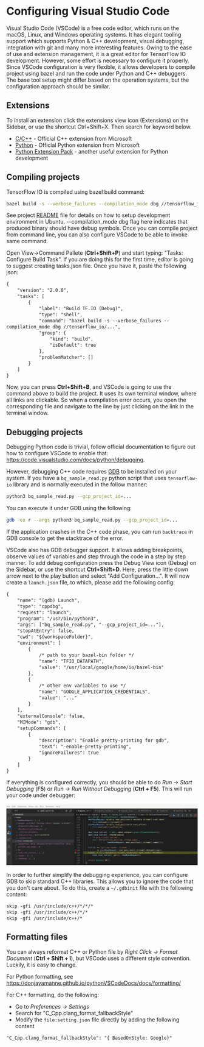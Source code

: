 # Configuring Visual Studio Code

Visual Studio Code (VSCode) is a free code editor, which runs on the macOS, Linux, and Windows operating systems. It has elegant tooling support which supports Python & C++ development, visual debugging, integration with git and many more interesting features. Owing to the ease of use and extension management, it is a great editor for TensorFlow IO development. However, some effort is necessary
to configure it properly. Since VSCode configuration is very flexible, it allows developers to 
compile project using bazel and run the code under Python and C++ debuggers. The base tool setup might differ based on the operation systems, but the configuration approach should be similar.

## Extensions

To install an extension click the extensions view icon (Extensions) on the Sidebar, or use the shortcut Ctrl+Shift+X. Then search for keyword below.

- [C/C++](https://marketplace.visualstudio.com/items?itemName=ms-vscode.cpptools) - Official C++ extension from Microsoft
- [Python](https://marketplace.visualstudio.com/items?itemName=ms-python.python) - Official Python extension from Microsoft
- [Python Extension Pack](https://marketplace.visualstudio.com/items?itemName=donjayamanne.python-extension-pack) - another useful extension for Python development

## Compiling projects

TensorFlow IO is compiled using bazel build command:

```sh
bazel build -s --verbose_failures --compilation_mode dbg //tensorflow_io/...
```

See project [README](https://github.com/tensorflow/io#ubuntu-18042004) file for details on how to setup development environment in Ubuntu.
--compilation_mode dbg flag here indicates that produced binary should have debug symbols.
Once you can compile project from command line, you can also configure VSCode to be able to invoke same command.

Open View->Command Pallete (**Ctrl+Shift+P**) and start typing: "Tasks: Configure Build Task".
If you are doing this for the first time, editor is going to suggest creating tasks.json file.
Once you have it, paste the following json:

```jsonc
{
	"version": "2.0.0",
	"tasks": [
		{
			"label": "Build TF.IO (Debug)",
			"type": "shell",
			"command": "bazel build -s --verbose_failures --compilation_mode dbg //tensorflow_io/...",
			"group": {
				"kind": "build",
				"isDefault": true
			},
			"problemMatcher": []
		}
	]
}
```

Now, you can press **Ctrl+Shift+B**, and VSCode is going to use the command above to build the project.
It uses its own terminal window, where all links are clickable. So when a compilation error occurs, you open the corresponding file and navigate to the line by just clicking on the link in the terminal window.

## Debugging projects

Debugging Python code is trivial, follow official documentation to figure out how to configure VSCode to enable that: https://code.visualstudio.com/docs/python/debugging.

However, debugging C++ code requires [GDB](https://www.gnu.org/software/gdb/) to be installed on your system. If you have a `bq_sample_read.py` python script that uses `tensorflow-io` library and is normally executed in the follow manner:

```sh
python3 bq_sample_read.py --gcp_project_id=...
```

You can execute it under GDB using the following:

```sh
gdb -ex r --args python3 bq_sample_read.py --gcp_project_id=...
```

If the application crashes in the C++ code phase, you can run ```backtrace``` in GDB console to get the stacktrace of the error.

VSCode also has GDB debugger support. It allows adding breakpoints, observe values of variables and step through the code in a step by step manner. To add debug configuration press the Debug View icon (Debug) on the Sidebar, or use the shortcut **Ctrl+Shift+D**. Here, press the little down arrow next to the play button and select "Add Configuration...". It will now create a `launch.json` file, to which, please add the following config:

```jsonc
{
    "name": "(gdb) Launch",
    "type": "cppdbg",
    "request": "launch",
    "program": "/usr/bin/python3",
    "args": ["bq_sample_read.py", "--gcp_project_id=..."],
    "stopAtEntry": false,
    "cwd": "${workspaceFolder}",
    "environment": [
        {
            /* path to your bazel-bin folder */
            "name": "TFIO_DATAPATH",
            "value": "/usr/local/google/home/io/bazel-bin"
        },
        {
            /* other env variables to use */
            "name": "GOOGLE_APPLICATION_CREDENTIALS",
            "value": "..."
        }
    ],
    "externalConsole": false,
    "MIMode": "gdb",
    "setupCommands": [
        {
            "description": "Enable pretty-printing for gdb",
            "text": "-enable-pretty-printing",
            "ignoreFailures": true
        }
    ]
}
```

If everything is configured correctly, you should be able to do _Run -> Start Debugging_ (**F5**) or _Run -> Run Without Debugging_ (**Ctrl + F5**). This will run your code under debugger:

![VSCode debugger](./images/vscode_debugger.png)

In order to further simplify the debugging experience, you can configure GDB to skip standard C++ libraries. This allows you to ignore the code that you don't care about. To do this, create a ```~/.gdbinit``` file with the following content:

```
skip -gfi /usr/include/c++/*/*/*
skip -gfi /usr/include/c++/*/*
skip -gfi /usr/include/c++/*
```

## Formatting files

You can always reformat C++ or Python file by _Right Click -> Format Document_ (**Ctrl + Shift + I**), but VSCode uses a different style convention. Luckily, it is easy to change.

For Python formatting, see https://donjayamanne.github.io/pythonVSCodeDocs/docs/formatting/

For C++ formatting, do the following:

- Go to _Preferences -> Settings_
- Search for "C_Cpp.clang_format_fallbackStyle"
- Modify the `file:setting.json` file directly by adding the following content

```
"C_Cpp.clang_format_fallbackStyle": "{ BasedOnStyle: Google}"
```
